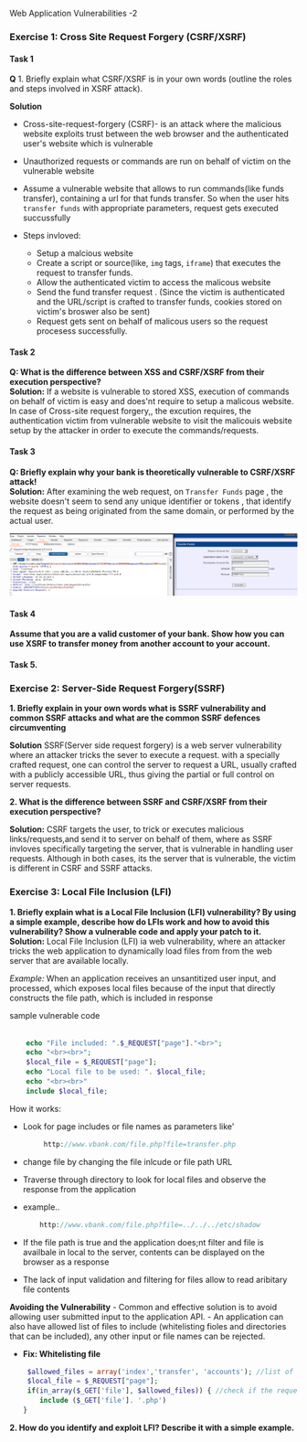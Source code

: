 Web Application Vulnerabilities -2

### Exercise 1: Cross Site Request Forgery (CSRF/XSRF)

#### Task 1
__Q__ 1. Briefly explain what CSRF/XSRF is in your own words (outline the roles and steps involved in XSRF attack).

__Solution__

- Cross-site-request-forgery (CSRF)- is an attack where the malicious website exploits trust between the web browser and the authenticated user's website which is vulnerable
- Unauthorized requests or commands are run on behalf of victim on the vulnerable website
-  Assume a vulnerable website that allows to run commands(like funds transfer), containing a url for that funds transfer. So when the user hits `transfer funds` with appropriate parameters, request gets executed succussfully

- Steps invloved:
    - Setup a malcious website
    - Create a script or source(like, `img` tags, `iframe`) that executes the request to transfer funds.
    - Allow the  authenticated victim to access the malicous website
    - Send the fund transfer request . (Since the victim is authenticated and the URL/script is crafted to transfer funds, cookies stored on victim's broswer also be sent)
    - Request gets sent on behalf of malicous users so the  request procesess successfully.


#### Task 2

__Q: What is the difference between XSS and CSRF/XSRF from their execution perspective?__  
__Solution:__ If a website is vulnerable to stored XSS, execution of commands on behalf of victim is easy and does'nt require to setup a malicous website. In case of Cross-site request forgery,, the excution requires, the authentication victim from vulnerable website to visit the malicouis website setup by the attacker in order to execute the commands/requests.


#### Task 3

__Q: Briefly explain why your bank is theoretically vulnerable to CSRF/XSRF attack!__  
__Solution:__ After examining the web request, on `Transfer Funds` page , the website doesn't seem to send  any unique identifier or tokens , that identify the request as being originated from the same domain, or performed by the actual user.

![funds_transfer](images/task2/funds_transfer.PNG)


#### Task 4

__Assume that you are a valid customer of your bank. Show how you can use XSRF
to transfer money from another account to your account.__




#### Task 5.



### Exercise 2: Server-Side Request Forgery(SSRF)

__1. Briefly explain in your own words what is SSRF vulnerability and common SSRF attacks and what are the common SSRF defences circumventing__

__Solution__ SSRF(Server side request forgery) is a web server vulnerability where an attacker tricks the sever to execute a request. with a specially crafted request, one can control the server to request a URL, usually crafted with a publicly accessible URL, thus giving the partial or full control on server requests.

__2. What is the difference between SSRF and CSRF/XSRF from their execution
perspective?__

__Solution:__ CSRF targets the user, to trick or executes malicious links/requests,and send it to server on behalf of them, where as SSRF invloves specifically targeting the server, that is vulnerable in handling user requests. Although in both cases, its the server that is vulnerable, the victim is different in CSRF and SSRF attacks.  


### Exercise 3: Local File Inclusion (LFI)

__1. Briefly explain what is a Local File Inclusion (LFI) vulnerability? By using a simple
example, describe how do LFIs work and how to avoid this vulnerability? Show
a vulnerable code and apply your patch to it.__
__Solution:__  Local File Inclusion (LFI) ia web vulnerability, where an attacker tricks the web application to dynamically load files from from the web server that are available locally.

*Example:* When an application receives an unsantitized user input,  and processed, which exposes local files because of the input that directly constructs the file path, which is included in response

sample vulnerable code

```php

    echo "File included: ".$_REQUEST["page"]."<br>";
    echo "<br><br>";
    $local_file = $_REQUEST["page"];
    echo "Local file to be used: ". $local_file;
    echo "<br><br>"
    include $local_file;

```

How it works:
- Look for page includes or file names as parameters like'
    ```php
         http://www.vbank.com/file.php?file=transfer.php 
    ```
- change file by changing the file inlcude or file path URL
- Traverse through directory to look for local files and observe the  response from the application
 
- example..
    ```php
        http://www.vbank.com/file.php?file=../../../etc/shadow
    ```

- If the file path is true and the application does;nt filter and file is availbale in local to the server, contents can be displayed on the browser as a response
- The lack of input validation and filtering for files allow to read aribitary file contents

**Avoiding the Vulnerability**
    - Common and effective solution is to avoid allowing user submitted input to the application API.
    - An application can also have allowed list of files to include (whitelisting fioles and directories that can be included), any other input or file names can be rejected.




- **Fix: Whitelisting file**
    ```php
     $allowed_files = array('index','transfer', 'accounts'); //list of files that are allowed to be included 
     $local_file = $_REQUEST["page"];
     if(in_array($_GET['file'], $allowed_files)) { //check if the requested file is in allowed array list
        include ($_GET['file']. '.php')
    }
    ```



__2. How do you identify and exploit LFI? Describe it with a simple example.__

<br></br><br></br><br></br><br></br><br></br>